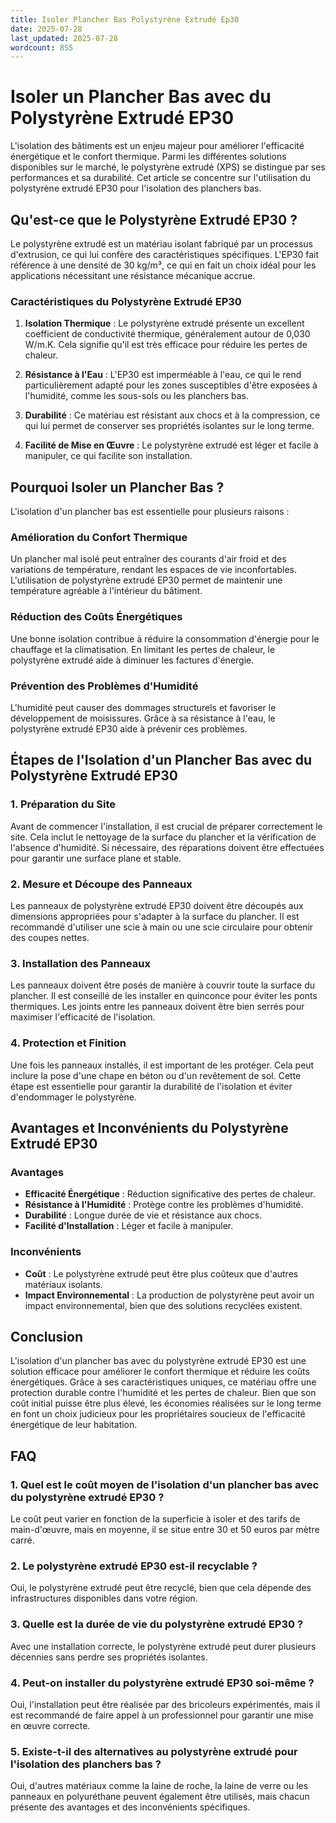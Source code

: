 ```yaml
---
title: Isoler Plancher Bas Polystyrène Extrudé Ep30
date: 2025-07-28
last_updated: 2025-07-28
wordcount: 855
---
```


# Isoler un Plancher Bas avec du Polystyrène Extrudé EP30

L'isolation des bâtiments est un enjeu majeur pour améliorer l'efficacité énergétique et le confort thermique. Parmi les différentes solutions disponibles sur le marché, le polystyrène extrudé (XPS) se distingue par ses performances et sa durabilité. Cet article se concentre sur l'utilisation du polystyrène extrudé EP30 pour l'isolation des planchers bas.

## Qu'est-ce que le Polystyrène Extrudé EP30 ?

Le polystyrène extrudé est un matériau isolant fabriqué par un processus d'extrusion, ce qui lui confère des caractéristiques spécifiques. L'EP30 fait référence à une densité de 30 kg/m³, ce qui en fait un choix idéal pour les applications nécessitant une résistance mécanique accrue.

### Caractéristiques du Polystyrène Extrudé EP30

1. **Isolation Thermique** : Le polystyrène extrudé présente un excellent coefficient de conductivité thermique, généralement autour de 0,030 W/m.K. Cela signifie qu'il est très efficace pour réduire les pertes de chaleur.

2. **Résistance à l'Eau** : L'EP30 est imperméable à l'eau, ce qui le rend particulièrement adapté pour les zones susceptibles d'être exposées à l'humidité, comme les sous-sols ou les planchers bas.

3. **Durabilité** : Ce matériau est résistant aux chocs et à la compression, ce qui lui permet de conserver ses propriétés isolantes sur le long terme.

4. **Facilité de Mise en Œuvre** : Le polystyrène extrudé est léger et facile à manipuler, ce qui facilite son installation.

## Pourquoi Isoler un Plancher Bas ?

L'isolation d'un plancher bas est essentielle pour plusieurs raisons :

### Amélioration du Confort Thermique

Un plancher mal isolé peut entraîner des courants d'air froid et des variations de température, rendant les espaces de vie inconfortables. L'utilisation de polystyrène extrudé EP30 permet de maintenir une température agréable à l'intérieur du bâtiment.

### Réduction des Coûts Énergétiques

Une bonne isolation contribue à réduire la consommation d'énergie pour le chauffage et la climatisation. En limitant les pertes de chaleur, le polystyrène extrudé aide à diminuer les factures d'énergie.

### Prévention des Problèmes d'Humidité

L'humidité peut causer des dommages structurels et favoriser le développement de moisissures. Grâce à sa résistance à l'eau, le polystyrène extrudé EP30 aide à prévenir ces problèmes.

## Étapes de l'Isolation d'un Plancher Bas avec du Polystyrène Extrudé EP30

### 1. Préparation du Site

Avant de commencer l'installation, il est crucial de préparer correctement le site. Cela inclut le nettoyage de la surface du plancher et la vérification de l'absence d'humidité. Si nécessaire, des réparations doivent être effectuées pour garantir une surface plane et stable.

### 2. Mesure et Découpe des Panneaux

Les panneaux de polystyrène extrudé EP30 doivent être découpés aux dimensions appropriées pour s'adapter à la surface du plancher. Il est recommandé d'utiliser une scie à main ou une scie circulaire pour obtenir des coupes nettes.

### 3. Installation des Panneaux

Les panneaux doivent être posés de manière à couvrir toute la surface du plancher. Il est conseillé de les installer en quinconce pour éviter les ponts thermiques. Les joints entre les panneaux doivent être bien serrés pour maximiser l'efficacité de l'isolation.

### 4. Protection et Finition

Une fois les panneaux installés, il est important de les protéger. Cela peut inclure la pose d'une chape en béton ou d'un revêtement de sol. Cette étape est essentielle pour garantir la durabilité de l'isolation et éviter d'endommager le polystyrène.

## Avantages et Inconvénients du Polystyrène Extrudé EP30

### Avantages

- **Efficacité Énergétique** : Réduction significative des pertes de chaleur.
- **Résistance à l'Humidité** : Protège contre les problèmes d'humidité.
- **Durabilité** : Longue durée de vie et résistance aux chocs.
- **Facilité d'Installation** : Léger et facile à manipuler.

### Inconvénients

- **Coût** : Le polystyrène extrudé peut être plus coûteux que d'autres matériaux isolants.
- **Impact Environnemental** : La production de polystyrène peut avoir un impact environnemental, bien que des solutions recyclées existent.

## Conclusion

L'isolation d'un plancher bas avec du polystyrène extrudé EP30 est une solution efficace pour améliorer le confort thermique et réduire les coûts énergétiques. Grâce à ses caractéristiques uniques, ce matériau offre une protection durable contre l'humidité et les pertes de chaleur. Bien que son coût initial puisse être plus élevé, les économies réalisées sur le long terme en font un choix judicieux pour les propriétaires soucieux de l'efficacité énergétique de leur habitation.

## FAQ

### 1. Quel est le coût moyen de l'isolation d'un plancher bas avec du polystyrène extrudé EP30 ?

Le coût peut varier en fonction de la superficie à isoler et des tarifs de main-d'œuvre, mais en moyenne, il se situe entre 30 et 50 euros par mètre carré.

### 2. Le polystyrène extrudé EP30 est-il recyclable ?

Oui, le polystyrène extrudé peut être recyclé, bien que cela dépende des infrastructures disponibles dans votre région.

### 3. Quelle est la durée de vie du polystyrène extrudé EP30 ?

Avec une installation correcte, le polystyrène extrudé peut durer plusieurs décennies sans perdre ses propriétés isolantes.

### 4. Peut-on installer du polystyrène extrudé EP30 soi-même ?

Oui, l'installation peut être réalisée par des bricoleurs expérimentés, mais il est recommandé de faire appel à un professionnel pour garantir une mise en œuvre correcte.

### 5. Existe-t-il des alternatives au polystyrène extrudé pour l'isolation des planchers bas ?

Oui, d'autres matériaux comme la laine de roche, la laine de verre ou les panneaux en polyuréthane peuvent également être utilisés, mais chacun présente des avantages et des inconvénients spécifiques.